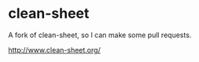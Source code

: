 clean-sheet
===========
A fork of clean-sheet, so I can make some pull requests. 

http://www.clean-sheet.org/

